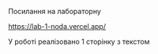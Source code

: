 Посилання на лабораторну 

https://lab-1-noda.vercel.app/

У роботі реалізовано 1 сторінку з текстом
